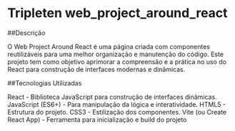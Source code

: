 # Tripleten web_project_around_react

##Descrição

O Web Project Around React é uma página criada com componentes reutilizáveis para uma melhor organização e manutenção do código. Este projeto tem como objetivo aprimorar a compreensão e a prática no uso do React para construção de interfaces modernas e dinâmicas.


##Tecnologias Utilizadas

React - Biblioteca JavaScript para construção de interfaces dinâmicas.
JavaScript (ES6+) - Para manipulação da lógica e interatividade.
HTML5 - Estrutura do projeto.
CSS3 - Estilização dos componentes.
Vite (ou Create React App) - Ferramenta para inicialização e build do projeto